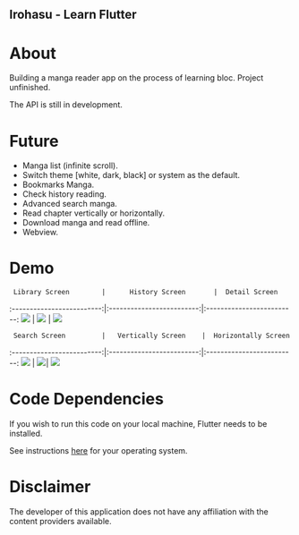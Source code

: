 ## **Irohasu - Learn Flutter**

# About

Building a manga reader app on the process of learning bloc. Project unfinished.

The API is still in development.

# Future

- Manga list (infinite scroll).
- Switch theme [white, dark, black] or system as the default.
- Bookmarks Manga.
- Check history reading.
- Advanced search manga.
- Read chapter vertically or horizontally.
- Download manga and read offline.
- Webview.

# Demo

     Library Screen        |      History Screen       |  Detail Screen
:-------------------------:|:-------------------------:|:-------------------------:
![](.github/readme-images/library.png) | ![](.github/readme-images/MangaDetails.png) | ![](.github/readme-images/history.png)

     Search Screen         |   Vertically Screen    |  Horizontally Screen
:-------------------------:|:-------------------------:|:-------------------------:
![](.github/readme-images/search.png) | ![](.github/readme-images/chapter.png)| ![](.github/readme-images/webtoon.png)


# Code Dependencies

If you wish to run this code on your local machine, Flutter needs to be installed.

See instructions [here](https://flutter.dev/docs/get-started/install "here") for your operating system.

# Disclaimer

The developer of this application does not have any affiliation with the content providers available.
